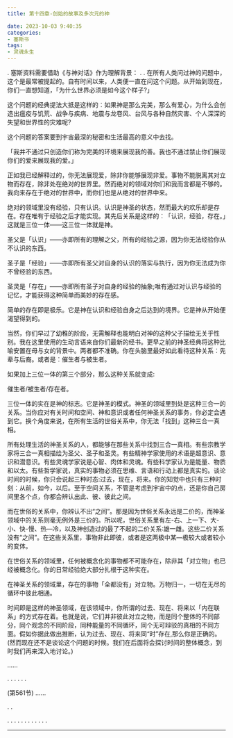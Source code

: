 ```yaml
---
title: 第十四章-创始的故事及多次元的神

date: 2023-10-03 9:40:35
categories: 
- 塞斯书
tags:
- 灵魂永生
---
```


.
塞斯资料需要借助《与神对话》作为理解背景：
.
.
在所有人类问过神的问题中，这个是最常被提起的。自有时间以来，人类便一直在问这个问题。从开始到现在，你们一直想知道，「为什么世界必须是如今这个样子?」

这个问题的经典提法大抵是这样的︰如果神是那么完美，那么有爱心，为什么会创造出瘟疫与饥荒、战争与疾病、地震与龙卷风、台风与各种自然灾害、个人深深的失望和世界性的灾难呢?

这个问题的答案要到宇宙最深的秘密和生活最高的意义中去找。

「我并不通过只创造你们称为完美的环境来展现我的善。我也不通过禁止你们展现你们的爱来展现我的爱。」

正如我已经解释过的，你无法展现爱，除非你能够展现非爱。事物不能脱离其对立物而存在，除非处在绝对的世界里。然而绝对的领域对你们和我而言都是不够的。我向来存在于绝对的世界中，而你们也是从绝对的世界中来。

绝对的领域里没有经验，只有认识。认识是神圣的状态，然而最大的欢乐却是存在。存在唯有于经验之后才能实现。其先后关系是这样的︰「认识，经验，存在。」这就是三位一体——这三位一体就是神。

圣父是「认识」——亦即所有的理解之父，所有的经验之源，因为你无法经验你从不认识的东西。

圣子是「经验」——亦即所有圣父对自身的认识的落实与执行，因为你无法成为你不曾经验的东西。

圣灵是「存在」——亦即所有圣子对自身的经验的抽象;唯有通过对认识与经验的记忆，才能获得这种简单而美妙的存在感。

简单的存在即是极乐。它是神在认识和经验自身之后达到的境界。它是神从开始便渴望得到的。

当然，你们早过了幼稚的阶段，无需解释也能明白对神的这种父子描绘无关乎性别。我在这里使用的生动言语来自你们最新的经书。更早之前的神圣经典将这种比喻安置在母与女的背景中。两者都不准确。你在头脑里最好如此看待这种关系︰先辈与后裔。或者是︰催生者与被生者。

如果加上三位一体的第三个部分，那么这种关系就变成:

催生者/被生者/存在者。

三位一体的实在是神的标志。它是神圣的模式。神圣的领域里到处是这种三合一的关系。当你应对有关时间和空间、神和意识或者任何神圣关系的事务，你必定会遇到它。换个角度来说，在所有生活的世俗关系中，你无法「找到」这种三合一真相。

所有处理生活的神圣关系的人，都能够在那些关系中找到三合一真相。有些宗教学家将三合一真相描绘为圣父、圣子和圣灵。有些精神学家使用的术语是超意识、意识和潜意识。有些灵魂学家说是心智、肉体和灵魂。有些科学家认为是能量、物质和以太。有些哲学家说，真实的事物必须在思维、言语和行动上都是真实的。谈论时间的时候，你只会说起三种时态:过去，现在，将来。你的知觉中也只有三种时刻︰从前，如今，以后。至于空间关系，不管是考虑到宇宙中的点，还是你自己房间里各个点，你都会辨认出此、彼、彼此之间。

而在世俗的关系中，你辨认不出“之间”。那是因为世俗关系永远是二价的，而神圣领域中的关系则毫无例外是三价的。所以呢，世俗关系里有左-右、上一下、大-小、快-慢、热―冷，以及神创造过的最了不起的二价关系∶雄一雌。这些二价关系没有“之间”。在这些关系里，事物非此即彼，或者是这两极中某―极较大或者较小的变体。

在世俗关系的领域里，任何被概念化的事物都不可能存在，除非其「对立物」也已经被概念化。你的日常经验绝大部分扎根于这种实在。

在神圣关系的领域里，存在的事物「全都没有」对立物。万物归一，一切在无尽的循环中彼此相通。

时间即是这样的神圣领域，在该领域中，你所谓的过去、现在、将来以「内在联系」的方式存在着。也就是说，它们并非彼此对立之物，而是同个整体的不同部分，同个观念的不同阶段，同种能量的不同循环，同个无可辩驳的真相的不同方面。假如你据此做出推断，认为过去、现在、将来同“时”存在,那么你是正确的。(然而现在还不是谈论这个问题的时候。我们在后面将会探讨时间的整体概念，到时我们再来深入地讨论。)

……

.
.
.
.
.
.

(第561节) ……

.
.



.
.
.
.
.
.
.
.
.
.
.
.


---